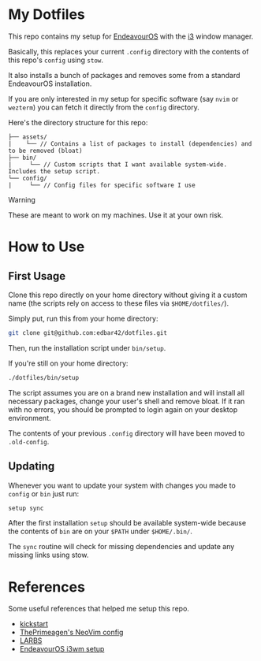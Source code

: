 # My Dotfiles
 This repo contains my setup for [EndeavourOS](https://endeavouros.com/) with the [i3](https://i3wm.org/) window manager.

 Basically, this replaces your current `.config` directory with the contents of this repo's `config` using `stow`.

 It also installs a bunch of packages and removes some from a standard EndeavourOS installation.

  If you are only interested in my setup for specific software (say `nvim` or `wezterm`) you can fetch it directly from the `config` directory.

  Here's the directory structure for this repo:

  ```
├── assets/
|    └── // Contains a list of packages to install (dependencies) and to be removed (bloat)
├── bin/
|     └── // Custom scripts that I want available system-wide. Includes the setup script.
└── config/
|     └── // Config files for specific software I use
  ```

 > [!WARNING]
 > These are meant to work on my machines. Use it at your own risk.

# How to Use
## First Usage
Clone this repo directly on your home directory without giving it a custom name (the scripts rely on access to these files via `$HOME/dotfiles/`).

Simply put, run this from your home directory:

```bash
git clone git@github.com:edbar42/dotfiles.git
```

Then, run the installation script under `bin/setup`.

If you're still on your home directory:

```bash
./dotfiles/bin/setup
```
The script assumes you are on a brand new installation and will install all necessary packages, change your user's shell and remove bloat. If it ran with no errors, you should be prompted to login again on your desktop environment.

The contents of your previous `.config` directory will have been moved to `.old-config`.

## Updating
Whenever you want to update your system with changes you made to `config` or `bin` just run:

```bash
setup sync
```

After the first installation `setup` should be available system-wide because the contents of `bin` are on your `$PATH` under `$HOME/.bin/`.

The `sync` routine will check for missing dependencies and update any missing links using stow.
# References
Some useful references that helped me setup this repo.

- [kickstart](https://github.com/nvim-lua/kickstart.nvim)
- [ThePrimeagen's NeoVim config](https://github.com/ThePrimeagen/init.lua)
- [LARBS](https://github.com/LukeSmithxyz/LARBS)
- [EndeavourOS i3wm setup](https://github.com/endeavouros-team/endeavouros-i3wm-setup)
